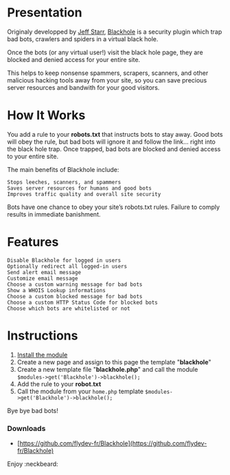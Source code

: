 # Presentation

Originaly developped by [Jeff Starr](https://github.com/JeffStarr), [Blackhole](https://perishablepress.com/blackhole-bad-bots/) is a security plugin which trap bad bots, crawlers and spiders in a virtual black hole.

Once the bots (or any virtual user!) visit the black hole page, they are blocked and denied access for your entire site.

This helps to keep nonsense spammers, scrapers, scanners, and other malicious hacking tools away from your site, so you can save precious server resources and bandwith for your good visitors.


# How It Works

You add a rule to your **robots.txt** that instructs bots to stay away. Good bots will obey the rule, but bad bots will ignore it and follow the link... right into the black hole trap. Once trapped, bad bots are blocked and denied access to your entire site.

The main benefits of Blackhole include:

    Stops leeches, scanners, and spammers
    Saves server resources for humans and good bots
    Improves traffic quality and overall site security


Bots have one chance to obey your site’s robots.txt rules. Failure to comply results in immediate banishment.

# Features

    Disable Blackhole for logged in users
    Optionally redirect all logged-in users
    Send alert email message
    Customize email message
    Choose a custom warning message for bad bots
    Show a WHOIS Lookup informations
    Choose a custom blocked message for bad bots
    Choose a custom HTTP Status Code for blocked bots
    Choose which bots are whitelisted or not

# Instructions

1. [Install the module](https://modules.processwire.com/install-uninstall/)
2. Create a new page and assign to this page the template "**blackhole**"
3. Create a new template file "**blackhole.php**" and call the module `$modules->get('Blackhole')->blackhole();`
4. Add the rule to your **robot.txt**
5. Call the module from your `home.php` template `$modules->get('Blackhole')->blackhole();`

Bye bye bad bots!

### Downloads
- [https://github.com/flydev-fr/Blackhole](https://github.com/flydev-fr/Blackhole)



Enjoy :neckbeard: